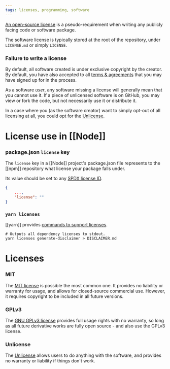 ```yaml
---
tags: licenses, programming, software
---
```


[An open-source license](https://choosealicense.com/) is a pseudo-requirement when writing any publicly facing code or software package.

The software license is typically stored at the root of the repository, under `LICENSE.md` or simply `LICENSE`.

### Failure to write a license

By default, all software created is under exclusive copyright by the creator. By default, you have also accepted to all [terms & agreements](https://docs.github.com/en/site-policy/github-terms/github-terms-of-service) that you may have signed up for in the process.

As a software *user*, any software missing a license will generally mean that you cannot use it.
If a piece of unlicensed software is on GitHub, you may view or fork the code, but not necessarily use it or distribute it.

In a case where you (as the software creator) want to simply opt-out of all licensing at all, you could opt for the [Unlicense](#Unlicense).

# License use in [[Node]]

### package.json `license` key

The `license` key in a [[Node]] project's package.json file represents to the [[npm]] repository what license your package falls under.

Its value should be set to any [SPDX license ID](https://spdx.org/licenses/).

```json
{
	...,
	"license": ""
}
```

### `yarn licenses`

[[yarn]] provides [commands to support licenses](https://classic.yarnpkg.com/lang/en/docs/cli/licenses/).

```shell
# Outputs all dependency licenses to stdout.
yarn licenses generate-disclaimer > DISCLAIMER.md
```

# Licenses

### MIT

The [MIT license](https://choosealicense.com/licenses/mit/) is possible the most common one. It provides no liability or warranty for usage, and allows for closed-source commercial use. However, it requires copyright to be included in all future versions.

### GPLv3

The [GNU GPLv3 license](https://choosealicense.com/licenses/gpl-3.0/) provides full usage rights with no warranty, so long as all future derivative works are fully open source - and also use the GPLv3 license.

### Unlicense

The [Unlicense](https://choosealicense.com/licenses/unlicense/) allows users to do anything with the software, and provides no warranty or liability if things don't work.

